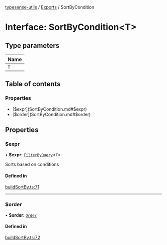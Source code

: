[typesense-utils](../README.md) / [Exports](../modules.md) / SortByCondition

# Interface: SortByCondition<T\>

## Type parameters

| Name |
| :------ |
| `T` |

## Table of contents

### Properties

- [$expr](SortByCondition.md#$expr)
- [$order](SortByCondition.md#$order)

## Properties

### $expr

• **$expr**: [`FilterByQuery`](../modules.md#filterbyquery)<`T`\>

Sorts based on conditions

#### Defined in

[buildSortBy.ts:71](https://github.com/igrek8/typesense-utils/blob/5653697/src/buildSortBy.ts#L71)

___

### $order

• **$order**: [`Order`](../enums/Order.md)

#### Defined in

[buildSortBy.ts:72](https://github.com/igrek8/typesense-utils/blob/5653697/src/buildSortBy.ts#L72)
